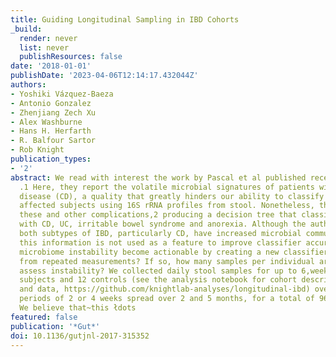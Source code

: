 ```yaml
---
title: Guiding Longitudinal Sampling in IBD Cohorts
_build:
  render: never
  list: never
  publishResources: false
date: '2018-01-01'
publishDate: '2023-04-06T12:14:17.432044Z'
authors:
- Yoshiki Vázquez-Baeza
- Antonio Gonzalez
- Zhenjiang Zech Xu
- Alex Washburne
- Hans H. Herfarth
- R. Balfour Sartor
- Rob Knight
publication_types:
- '2'
abstract: We read with interest the work by Pascal et al published recently in Gut
  .1 Here, they report the volatile microbial signatures of patients with Crohn's
  disease (CD), a quality that greatly hinders our ability to classify healthy from
  affected subjects using 16S rRNA profiles from stool. Nonetheless, their work overcame
  these and other complications,2 producing a decision tree that classifies subjects
  with CD, UC, irritable bowel syndrome and anorexia. Although the authors note that
  both subtypes of IBD, particularly CD, have increased microbial community instability,
  this information is not used as a feature to improve classifier accuracy. Could
  microbiome instability become actionable by creating a new classifier that benefits
  from repeated measurements? If so, how many samples per individual are needed to
  assess instability? We collected daily stool samples for up to 6,weeks from 19 CD
  subjects and 12 controls (see the analysis notebook for cohort description, methods
  and data, https://github.com/knightlab-analyses/longitudinal-ibd) over two separate
  periods of 2 or 4 weeks spread over 2 and 5 months, for a total of 960 samples.
  We believe that~this łdots
featured: false
publication: '*Gut*'
doi: 10.1136/gutjnl-2017-315352
---
```


